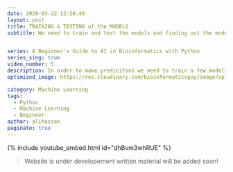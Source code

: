 ```yaml
---
date: 2020-03-22 12:26:40
layout: post
title: TRAINING & TESTING of the MODELS
subtitle: We need to train and test the models and finding out the model with best accuracy.


series: A Beginner's Guide to AI in Bioinformatics with Python
series_sing: true
video_number: 5
description: In order to make predicitons we need to train a few models and then to test them to see which one performs the best.
optimized_image: https://res.cloudinary.com/bioinformaticsguy/image/upload/c_scale,h_380/v1596696392/Machine%20Learning%20For%20Bioinformatics/MLINBINF-005.png

category: Machine Learning
tags:
  - Python
  - Machine Learning
  - Beginner
author: alihassan
paginate: true
---
```


{% include youtube_embed.html id="dhBvm3whRUE" %}


> Website is under developement written material will be added soon!


 <!-- hiring guys by informatics guy here and
welcome to another video of the series
machine learning in bioinformatics in
the previous videos we have downloaded
the data and we are also done the
pre-processing of the data in this video
we will be doing the training and
testing of the models we will split the
data into the training Yara and the
testing data then we will use two
classifiers as we see a logistic
regression so let's get started first of
all let's import a few things we really
needing trained test blade logistic
regression and as we see so let's move
on to splitting our data into training
and testing so we need X train X test
wire trained Y test the wires are
supposed to be small now we are going to
use the train and test blade we are
supposed to give the x and y our test
size is going to be 0.1 0.1 means that
the 10% of the data will be used as test
and the remaining 90% will be used to
train the data and then we can also set
the random stay random stay equals to 0
that's how we are going to split the
data let's run this and see that there
is no errors okay fine so let's start
the training we will first go for the
SVC classifier so defining a classifier
is very easy we just have to slide down
the name of her classifier say it las
afire equals to SVC and close brackets
that's how easy it is the next is we
have to define our model models equals
to classifier dot fit and then we have
to give the data it will be X trains
comma Y train so the first line of code
will define the models and the second
line of code will train the model over
here we have to check the accuracy so we
can say it accuracy equals to model
our core core we are going to check the
accuracy on the test data so X test
comma Y test and let's print the
accuracy brain accuracy of as we see is
AC thank you let's run this so we got
98% accuracy
that's very darn good as you know in the
first video I mentioned that we will get
much more accuracy than the previous
studies which was I guess around 93 so
it is also giving us warning and it so
it's saying that you you need to set the
gamma value so we can do this by
defining the kernel so we can say that
kernel equals to linear let's run this
again and see if the warning is going oh
oh I messed up the linear spelling Li
near-60 creased and with the linear
kernel we are not getting good accuracy
we are getting 95% accuracy so let's try
another classifier logistic regression
now you might get confused that this is
logistic progression and regression is
mostly when you are trying to predict
the continuous values but here we are
doing binary classification but the
thing is the name of this is a bit
confusing and it is going to do the same
classification so we will do the same
thing classifier equals to logistic
regression and then model equals to
classifier dot fit and in the brackets
we are going to we are going to give it
a training data by train and then a QA C
equals to model dot score and X test
comma Y test now let's place the
accuracy let's copy it okay
and we are gonna do it I'll just take
regression alright let's see what's
accuracy of logistic regression oh the
accuracy of logistic regression is 97
percent and we are also getting some
warnings over here it's saying that the
default order will be change so we need
to specify the solver and we can do that
in the bracket over here and let's so
lver solver equals 2 let's use linear
now you might be wondering from where I
know that this we can keep the kernel as
linear or live linear now the thing is
let me show you that you can go to the
website you can simply google it
logistic regression sq learn and you can
see that what are the different kernels
and solvers available for this logistic
regression classifier and you can use
according to your needs now you want to
go deep into it then you can start to
learn what is the basic difference
between the solvers and what is the
different between the kernels and what
is kernel basically so this is the basic
tutorial and I'm not going to explain
everything this is just to implement the
machine learning classifiers and model
for a very simple data here are
different solvers right we can use any
of the solvers but live linear works
best with this so we will use this
solver Wow we got 97% accuracy and
that's pretty good now that's all for
today we are done with training our
models and in the next video we will be
making some prediction so don't forget
to subscribe my channel to watch the
next video which is going to be really
interesting thank you very much for
watching and I will see you around in
the next video
[Music]  -->